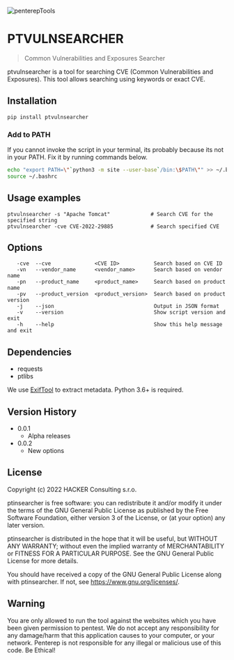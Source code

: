 ![penterepTools](https://www.penterep.com/external/penterepToolsLogo.png)


# PTVULNSEARCHER
> Common Vulnerabilities and Exposures Searcher

ptvulnsearcher is a tool for searching CVE (Common Vulnerabilities and Exposures). This tool allows searching using keywords or exact CVE.

## Installation

```
pip install ptvulnsearcher
```

### Add to PATH
If you cannot invoke the script in your terminal, its probably because its not in your PATH. Fix it by running commands below.
```bash
echo "export PATH=\"`python3 -m site --user-base`/bin:\$PATH\"" >> ~/.bashrc
source ~/.bashrc
```

## Usage examples

```
ptvulnsearcher -s "Apache Tomcat"             # Search CVE for the specified string
ptvulnsearcher -cve CVE-2022-29885            # Search specified CVE
```

## Options
```
   -cve  --cve              <CVE ID>           Search based on CVE ID
   -vn   --vendor_name      <vendor_name>      Search based on vendor name
   -pn   --product_name     <product_name>     Search based on product name
   -pv   --product_version  <product_version>  Search based on product version
   -j    --json                                Output in JSON format
   -v    --version                             Show script version and exit
   -h    --help                                Show this help message and exit
```

## Dependencies
- requests
- ptlibs

We use [ExifTool](https://exiftool.org/) to extract metadata.
Python 3.6+ is required.

## Version History
* 0.0.1
    * Alpha releases
* 0.0.2
    * New options
    
## License

Copyright (c) 2022 HACKER Consulting s.r.o.

ptinsearcher is free software: you can redistribute it and/or modify
it under the terms of the GNU General Public License as published by
the Free Software Foundation, either version 3 of the License, or
(at your option) any later version.

ptinsearcher is distributed in the hope that it will be useful,
but WITHOUT ANY WARRANTY; without even the implied warranty of
MERCHANTABILITY or FITNESS FOR A PARTICULAR PURPOSE.  See the
GNU General Public License for more details.

You should have received a copy of the GNU General Public License
along with ptinsearcher.  If not, see <https://www.gnu.org/licenses/>.

## Warning

You are only allowed to run the tool against the websites which
you have been given permission to pentest. We do not accept any
responsibility for any damage/harm that this application causes to your
computer, or your network. Penterep is not responsible for any illegal
or malicious use of this code. Be Ethical!
